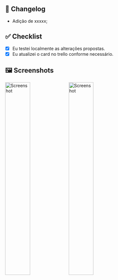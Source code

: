 ## 📝 Changelog

 - Adição de xxxxx;

 ## ✅ Checklist
 
- [x] Eu testei localmente as alterações propostas.
- [x] Eu atualizei o card no trello conforme necessário.

## 🖼️ Screenshots 

<img src="linkImagemAntes" alt="Screenshot" width="40%">

<img src="linkImagemDepois" alt="Screenshot" width="40%">